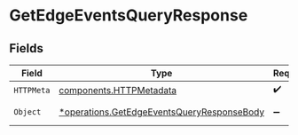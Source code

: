 # GetEdgeEventsQueryResponse


## Fields

| Field                                                                                                   | Type                                                                                                    | Required                                                                                                | Description                                                                                             |
| ------------------------------------------------------------------------------------------------------- | ------------------------------------------------------------------------------------------------------- | ------------------------------------------------------------------------------------------------------- | ------------------------------------------------------------------------------------------------------- |
| `HTTPMeta`                                                                                              | [components.HTTPMetadata](../../models/components/httpmetadata.md)                                      | :heavy_check_mark:                                                                                      | N/A                                                                                                     |
| `Object`                                                                                                | [*operations.GetEdgeEventsQueryResponseBody](../../models/operations/getedgeeventsqueryresponsebody.md) | :heavy_minus_sign:                                                                                      | a list of any objects                                                                                   |